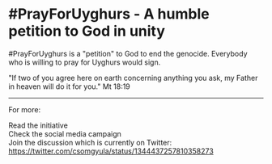 # #PrayForUyghurs - A humble petition to God in unity

#PrayForUyghurs is a "petition" to God to end the genocide. Everybody who is willing to pray for Uyghurs would sign. 

"If two of you agree here on earth concerning anything you ask, my Father in heaven will do it for you." Mt 18:19

---

For more:

Read the initiative  
Check the social media campaign  
Join the discussion which is currently on Twitter: https://twitter.com/csomgyula/status/1344437257810358273
